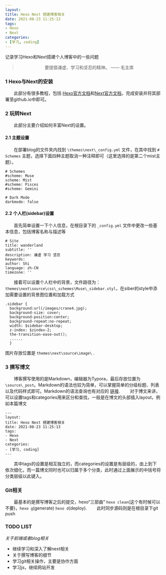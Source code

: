 ```yaml
---
layout: 
title: Hexo Next 搭建博客相关
date: 2021-08-23 11:25:13
tags:
- Hexo
- Next
categories:
- [学习, coding]
---
```


记录学习Hexo和Next搭建个人博客中的一些问题
<!-- more -->
> <center> 要提倡谦虚、学习和坚忍的精神。 —— 毛主席</center>
### 1 Hexo与Next的安装
&emsp;&emsp;此部分有很多教程，包括 [Hexo官方文档](https://hexo.io/zh-cn/docs/index.html)和[Next官方文档](https://theme-next.iissnan.com/getting-started.html)，完成安装并将其部署至github.io中即可。
### 2 玩转Next
&emsp;&emsp;此部分主要介绍如何丰富Next的设置。
#### 2.1 主题设置
&emsp;&emsp;在部署blog的文件夹内找到 `\themes\next\_config.yml` 文件，在其中找到 `# Schemes` 主题，选择下面四种主题取消一种注释即可（这里选择的是第二个mist主题）。
```
# Schemes
#scheme: Muse
scheme: Mist
#scheme: Pisces
#scheme: Gemini

# Dark Mode
darkmode: false
```
#### 2.2 个人栏(sidebar)设置
&emsp;&emsp;首先简单设置一下个人信息，在根目录下的 `_config.yml` 文件中更改一些基本信息，包括博客名称与描述等
```
# Site
title: wanderland
subtitle: ''
description: 谦虚 学习 坚忍
keywords:
author: Shi
language: zh-CN
timezone: ''
```
&emsp;&emsp;接着可以设置个人栏中的背景，文件路径为：
`themes\next\source\css\_schemes\Muse\_sidebar.styl`，在siber的style中添加需要设置的背景图位置和加载方式

```
.sidebar {
  background:url(/images/crane4.jpg);	
  background-size: cover;
  background-position:center;
  background-repeat:no-repeat;
  width: $sidebar-desktop;
  z-index: $zindex-2;
  the-transition-ease-out();
  ......
  }
```
图片存放位置是 `themes\next\source\image\` .

### 3 撰写博文
&emsp;&emsp;博客撰写使用的是Markdown，编辑器为Typora，最后存放位置为`\source\_post`。Markdown的语法也较为简单，可以掌握简单的分级标题、列表以及代码样式即可。Markdown的语法查询也有对应的 [链接](https://markdown.com.cn/basic-syntax/).
&emsp;&emsp;对于博文来讲，可以设置tags和categories用来区分和查找，一般是在博文的头部插入layout，例如本篇博文
```
---
layout: 
title: Hexo Next 搭建博客相关
date: 2021-08-23 11:25:13
tags:
- Hexo
- Next
categories:
- [学习, coding]
---
```
&emsp;&emsp;其中tags的设置是相互独立的，而categories的设置是有层级的，由上到下依次细化，而一篇博文同时也可以归属于多个分类，此时通过上面展示的中括号将分类层级以此键入。

### Git相关
&emsp;&emsp;最基本的是撰写博客之后的提交，hexo“三部曲” `hexo clean`(这个有时候可以不要)，`hexo g`(generate) `hexo d`(deploy).
&emsp;&emsp;此时同步源码则是在根目录下git push

### TODO LIST
*关于前端或者blog相关*
- 继续学习和深入了解next相关
- 关于撰写博客的细节
- 学习git相关操作，主要是协作方面
- 学习js，继续网站开发
